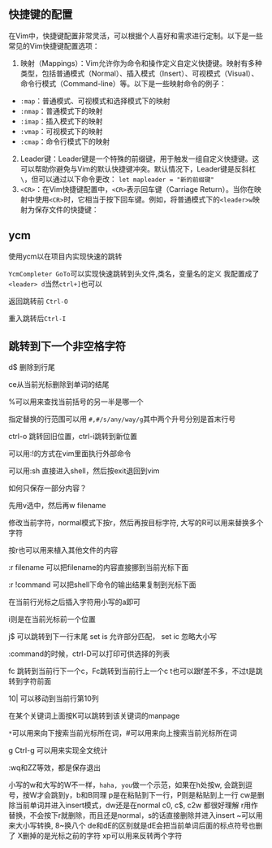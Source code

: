 ## 快捷键的配置

在Vim中，快捷键配置非常灵活，可以根据个人喜好和需求进行定制。以下是一些常见的Vim快捷键配置选项：

1.  映射（Mappings）：Vim允许你为命令和操作定义自定义快捷键。映射有多种类型，包括普通模式（Normal）、插入模式（Insert）、可视模式（Visual）、命令行模式（Command-line）等。以下是一些映射命令的例子：

-   `:map`：普通模式、可视模式和选择模式下的映射
-   `:nmap`：普通模式下的映射
-   `:imap`：插入模式下的映射
-   `:vmap`：可视模式下的映射
-   `:cmap`：命令行模式下的映射

2.  Leader键：Leader键是一个特殊的前缀键，用于触发一组自定义快捷键。这可以帮助你避免与Vim的默认快捷键冲突。默认情况下，Leader键是反斜杠`\`，但可以通过以下命令更改：
`let mapleader = "新的前缀键"`
3.  `<CR>`：在Vim快捷键配置中，`<CR>`表示回车键（Carriage Return）。当你在映射中使用`<CR>`时，它相当于按下回车键。例如，将普通模式下的`<leader>w`映射为保存文件的快捷键：



## ycm

使用ycm以在项目内实现快速的跳转

`YcmCompleter GoTo`可以实现快速跳转到头文件,类名，变量名的定义
我配置成了`<leader> d`当然`ctrl+]`也可以

返回跳转前 `Ctrl-O`

重入跳转后`Ctrl-I`


## 跳转到下一个非空格字符


d$ 删除到行尾

ce从当前光标删除到单词的结尾

%可以用来查找当前括号的另一半是哪一个

指定替换的行范围可以用
`#,#/s/any/way/g`其中两个升号分别是首末行号

ctrl-o 跳转回旧位置，ctrl-i跳转到新位置

可以用:!的方式在vim里面执行外部命令

可以用:sh 直接进入shell，然后按exit退回到vim

如何只保存一部分内容？

先用v选中，然后再w filename

修改当前字符，normal模式下按r，然后再按目标字符, 大写的R可以用来替换多个字符

按r也可以用来植入其他文件的内容

:r filename 可以把filename的内容直接挪到当前光标下面

:r !command 可以把shell下命令的输出结果复制到光标下面

在当前行光标之后插入字符用小写的a即可

i则是在当前光标前一个位置

j$ 可以跳转到下一行末尾
set is 允许部分匹配， set ic 忽略大小写

:command的时候，ctrl-D可以打印可供选择的列表

fc 跳转到当前行下一个c，Fc跳转到当前行上一个c
t也可以跟f差不多，不过t是跳转到字符前面


10| 可以移动到当前行第10列

在某个关键词上面按K可以跳转到该关键词的manpage

`*`可以用来向下搜索当前光标所在词，#可以用来向上搜索当前光标所在词

g Ctrl-g 可以用来实现全文统计

:wq和ZZ等效，都是保存退出

小写的w和大写的W不一样，`haha, you`做一个示范，如果在h处按w, 会跳到逗号，按W才会跳到y，b和B同理
p是在粘贴到下一行，P则是粘贴到上一行
cw是删除当前单词并进入insert模式，dw还是在normal
c0, c$, c2w 都很好理解
r用作替换，不会按下r就删除，而且还是normal，s的话直接删除并进入insert
~可以用来大小写转换, 8~换八个
de和dE的区别就是dE会把当前单词后面的标点符号也删了
X删掉的是光标之前的字符
xp可以用来反转两个字符
